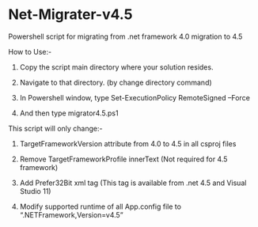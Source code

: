 Net-Migrater-v4.5
=================

Powershell script for migrating from .net framework 4.0 migration to 4.5

How to Use:- 

1.  Copy the script main directory where your solution resides.

2.	Navigate to that directory. (by change directory command)

3.	In Powershell window, type Set-ExecutionPolicy RemoteSigned –Force

4.	And then type migrator4.5.ps1





This script will only change:- 

1.	TargetFrameworkVersion attribute from 4.0 to 4.5 in all csproj files

2.	Remove TargetFrameworkProfile innerText (Not required for 4.5 framework)

3.	Add Prefer32Bit xml tag (This tag is available from .net 4.5 and Visual Studio 11) 

4.	Modify supported runtime of all App.config file to “.NETFramework,Version=v4.5”
